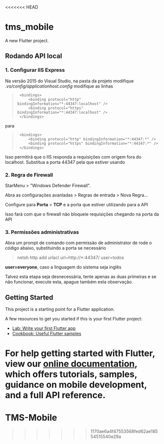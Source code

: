 <<<<<<< HEAD
# tms_mobile

A new Flutter project.

## Rodando API local
### 1. Configurar IIS Express

Na versão 2015 do Visual Studio, na pasta da projeto modifique _.vs/config/applicationhost.config_ modifique as linhas
>      <bindings>
>          <binding protocol="http" bindingInformation="*:44347:localhost" />
>          <binding protocol="https" bindingInformation="*:44347:localhost" />
>      </bindings>
para
>      <bindings>
>          <binding protocol="http" bindingInformation="*:44347:*" />
>          <binding protocol="https" bindingInformation="*:44347:*" />
>      </bindings>
Isso permitirá que o IIS responda a requisições com origem fora do localhost.
Substitua a porta 44347 pela que estiver usando

### 2. Regra de Firewall

StarMenu > "Windows Defender Firewall".

Abra as configurações avanladas > Regras de entrada > Nova Regra...

Configure para __Porta__ > __TCP__ e a porta que estiver utilizando para a API

Isso fará com que o firewall não bloqueie requisições chegando na porta da API

### 3. Permissões administrativas

Abra um prompt de comando com permissão de administrator de rode o código abaixo, substituindo a porta se necessário
> netsh http add urlacl url=http://*:44347/ user=todos

__user=everyone__, caso a linguagem do sistema seja inglês

Talvez esta etapa seja desnecessária, tente apenas as duas primeiras e se não funcionar, execute esta, apague também esta observação.

## Getting Started

This project is a starting point for a Flutter application.

A few resources to get you started if this is your first Flutter project:

- [Lab: Write your first Flutter app](https://flutter.dev/docs/get-started/codelab)
- [Cookbook: Useful Flutter samples](https://flutter.dev/docs/cookbook)

For help getting started with Flutter, view our
[online documentation](https://flutter.dev/docs), which offers tutorials,
samples, guidance on mobile development, and a full API reference.
=======
# TMS-Mobile
>>>>>>> 1170ae6a4f47553568fed62ae18554515540e29a
